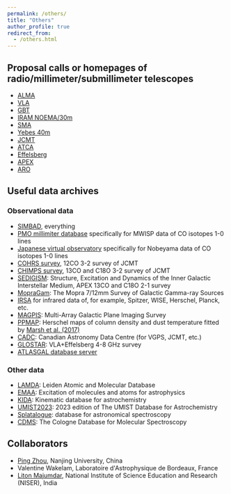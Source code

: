 ```yaml
---
permalink: /others/
title: "Others"
author_profile: true
redirect_from: 
  - /others.html
---
```


## Proposal calls or homepages of radio/millimeter/submillimeter telescopes
* [ALMA](https://almascience.nrao.edu/proposing/call-for-proposals)
* [VLA](https://greenbankobservatory.org/science/gbt-observers/proposals/)
* [GBT](https://greenbankobservatory.org/science/gbt-observers/proposals/)
* [IRAM NOEMA/30m](https://iram-institute.org/science-portal/proposals/call-for-proposals/)
* [SMA](http://sma1.sma.hawaii.edu/smaoc.html)
* [Yebes 40m](https://rt40m.oan.es/)
* [JCMT](https://www.eaobservatory.org/jcmt/proposals/)
* [ATCA](https://www.narrabri.atnf.csiro.au/observing/)
* [Effelsberg](https://www.mpifr-bonn.mpg.de/247288/Call-for-proposals)
* [APEX](https://www.apex-telescope.org/ns/proposing/)
* [ARO](https://aro.as.arizona.edu/?q=observing-aro/proposals)

## Useful data archives
### Observational data
* [SIMBAD](https://simbad.u-strasbg.fr/simbad/), everything
* [PMO millimiter database](http://www.radioast.nsdc.cn/index.php) specifically for MWISP data of CO isotopes 1-0 lines
* [Japanese virtual observatory](https://jvo.nao.ac.jp/portal/v2/) specifically for Nobeyama data of CO isotopes 1-0 lines
* [COHRS survey](https://www.canfar.net/citation/landing?doi=22.0078), 12CO 3-2 survey of JCMT
* [CHIMPS survey](https://www.canfar.net/citation/landing?doi=16.0001), 13CO and C18O 3-2 survey of JCMT
* [SEDIGISM](https://sedigism.mpifr-bonn.mpg.de/index.html): Structure, Excitation and Dynamics of the Inner Galactic Interstellar Medium, APEX 13CO and C18O 2-1 survey
* [MopraGam](http://www.physics.adelaide.edu.au/astrophysics/MopraGam/): The Mopra 7/12mm Survey of Galactic Gamma-ray Sources
* [IRSA](https://irsa.ipac.caltech.edu/frontpage/) for infrared data of, for example, Spitzer, WISE, Herschel, Planck, etc.
* [MAGPIS](https://third.ucllnl.org/gps/): Multi-Array Galactic Plane Imaging Survey
* [PPMAP](http://www.astro.cardiff.ac.uk/research/ViaLactea/): Herschel maps of column density and dust temperature fitted by [Marsh et al. (2017)](https://ui.adsabs.harvard.edu/abs/2017MNRAS.471.2730M/abstract)
* [CADC](https://www.cadc-ccda.hia-iha.nrc-cnrc.gc.ca/en/search/): Canadian Astronomy Data Centre (for VGPS, JCMT, etc.)
* [GLOSTAR](https://glostar.mpifr-bonn.mpg.de/glostar/): VLA+Effelsberg 4-8 GHz survey
* [ATLASGAL database server](https://atlasgal.mpifr-bonn.mpg.de/cgi-bin/ATLASGAL_DATABASE.cgi)

### Other data
* [LAMDA](https://home.strw.leidenuniv.nl/~moldata/): Leiden Atomic and Molecular Database
* [EMAA](https://emaa.osug.fr/): Excitation of molecules and atoms for astrophysics
* [KIDA](https://kida.astrochem-tools.org/): Kinematic database for astrochemistry
* [UMIST2023](https://umistdatabase.net/): 2023 edition of The UMIST Database for Astrochemistry
* [Splatalogue](https://splatalogue.online/): database for astronomical spectroscopy
* [CDMS](https://cdms.astro.uni-koeln.de/): The Cologne Database for Molecular Spectroscopy

## Collaborators
* [Ping Zhou](https://astronomy.nju.edu.cn/szll/szgk/fjs/20220606/i223379.html), Nanjing University, China
* Valentine Wakelam, Laboratoire d'Astrophysique de Bordeaux, France
* [Liton Majumdar](https://niser.ac.in/~liton/), National Institute of Science Education and Research (NISER), India


